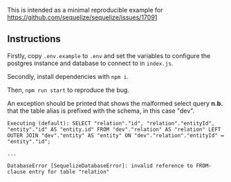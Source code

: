 This is intended as a minimal reproducible example for https://github.com/sequelize/sequelize/issues/17091

## Instructions

Firstly, copy `.env.example` to `.env` and set the variables to configure the postgres instance and database to connect to in `index.js`.

Secondly, install dependencies with `npm i`.

Then, `npm run start` to reproduce the bug.

An exception should be printed that shows the malformed select query **n.b.** that the table alias is prefixed with the schema, in this case "dev".

```
Executing (default): SELECT "relation"."id", "relation"."entityId", "entity"."id" AS "entity.id" FROM "dev"."relation" AS "relation" LEFT OUTER JOIN "dev"."entity" AS "entity" ON "dev"."relation"."entityId" = "entity"."id";

...

DatabaseError [SequelizeDatabaseError]: invalid reference to FROM-clause entry for table "relation"
```
